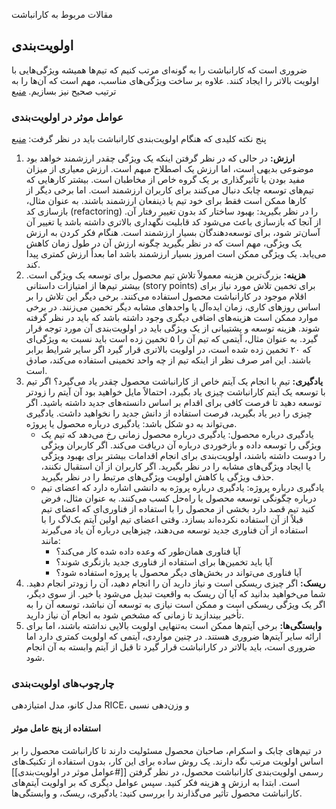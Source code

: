 مقالات مربوط به کارانباشت

## اولویت‌بندی
ضروری است که کارانباشت را به گونه‌ای مرتب کنیم که تیم‌ها همیشه ویژگی‌هایی با اولویت بالاتر را ایجاد کنند. علاوه بر ساخت ویژگی‌های مناسب، مهم است که آن‌ها را به ترتیب صحیح نیز بسازیم. [منبع](https://www.mountaingoatsoftware.com/blog/5-key-factors-for-effective-product-backlog-prioritization)

### عوامل موثر در اولویت‌بندی
پنج نکته کلیدی که هنگام اولویت‌بندی کارانباشت باید در نظر گرفت: [منبع](https://www.mountaingoatsoftware.com/blog/5-key-factors-for-effective-product-backlog-prioritization)
1. **ارزش:** در حالی که در نظر گرفتن اینکه یک ویژگی چقدر ارزشمند خواهد بود موضوعی بدیهی است، اما ارزش یک اصطلاح مبهم است. ارزش معیاری از میزان مفید بودن یا تأثیرگذاری بر یک گروه خاص از مخاطبان است. بیشتر کارهایی که تیم‌های توسعه چابک دنبال می‌کنند برای کاربران ارزشمند است. اما برخی دیگر از کارها ممکن است فقط برای خود تیم یا ذینفعان ارزشمند باشند. به عنوان مثال، بازسازی کد (refactoring) را در نظر بگیرید: بهبود ساختار کد بدون تغییر رفتار آن. از آنجا که بازسازی باعث می‌شود کد قابلیت نگهداری بالاتری داشته باشد یا تغییر آن آسان‌تر شود، برای توسعه‌دهندگان بسیار ارزشمند است. هنگام فکر کردن به ارزش یک ویژگی، مهم است که در نظر بگیرید چگونه ارزش آن در طول زمان کاهش می‌یابد. یک ویژگی ممکن است امروز بسیار ارزشمند باشد اما بعداً ارزش کمتری پیدا کند.
2. **هزینه:** بزرگ‌ترین هزینه معمولاً تلاش تیم محصول برای توسعه یک ویژگی است. بیشتر تیم‌ها از امتیازات داستانی (story points) برای تخمین تلاش مورد نیاز برای اقلام موجود در کارانباشت محصول استفاده می‌کنند. برخی دیگر این تلاش را بر اساس روزهای کاری، زمان ایده‌آل یا واحدهای مشابه دیگر تخمین می‌زنند. در برخی موارد ممکن است هزینه‌های اضافی دیگری وجود داشته باشد که باید در نظر گرفته شوند. هزینه توسعه و پشتیبانی از یک ویژگی باید در اولویت‌بندی آن مورد توجه قرار گیرد. به عنوان مثال، آیتمی که تیم آن را ۵ تخمین زده است باید نسبت به ویژگی‌ای که ۲۰ تخمین زده شده است، در اولویت بالاتری قرار گیرد اگر سایر شرایط برابر باشند. این امر صرف نظر از اینکه تیم از چه واحد تخمینی استفاده می‌کند، صادق است.
3. **یادگیری:** تیم با انجام یک آیتم خاص از کارانباشت محصول چقدر یاد می‌گیرد؟ اگر تیم با توسعه یک آیتم کارانباشت چیزی یاد بگیرد، احتمالاً مایل خواهید بود آن آیتم را زودتر توسعه دهید تا فرصت کافی برای اقدام بر اساس دانسته‌های جدید داشته باشید. اگر چیزی را دیر یاد بگیرید، فرصت استفاده از دانش جدید را نخواهید داشت. یادگیری می‌تواند به دو شکل باشد: یادگیری درباره محصول یا پروژه.
	* یادگیری درباره محصول: یادگیری درباره محصول زمانی رخ می‌دهد که تیم یک ویژگی را توسعه داده و بازخوردی درباره آن دریافت می‌کند. اگر کاربران ویژگی را دوست داشته باشند، اولویت‌بندی برای انجام اقدامات بیشتر برای بهبود ویژگی یا ایجاد ویژگی‌های مشابه را در نظر بگیرید. اگر کاربران از آن استقبال نکنند، حذف ویژگی یا کاهش اولویت ویژگی‌های مرتبط را در نظر بگیرید.
	- یادگیری درباره پروژه: یادگیری درباره پروژه به دانشی اشاره دارد که اعضای تیم درباره چگونگی توسعه محصول یا راه‌حل کسب می‌کنند. به عنوان مثال، فرض کنید تیم قصد دارد بخشی از محصول را با استفاده از فناوری‌ای که اعضای تیم قبلاً از آن استفاده نکرده‌اند بسازد. وقتی اعضای تیم اولین آیتم بک‌لاگ را با استفاده از آن فناوری جدید توسعه می‌دهند، چیزهایی درباره آن یاد می‌گیرند مانند:
		- آیا فناوری همان‌طور که وعده داده شده کار می‌کند؟
		- آیا باید تخمین‌ها برای استفاده از فناوری جدید بازنگری شوند؟
		- آیا فناوری می‌تواند در بخش‌های دیگر محصول یا پروژه استفاده شود؟
4. **ریسک:** اگر چیزی ریسکی است و نیاز دارید آن را انجام دهید، آن را زودتر انجام دهید. شما می‌خواهید بدانید که آیا آن ریسک به واقعیت تبدیل می‌شود یا خیر. از سوی دیگر، اگر یک ویژگی ریسکی است و ممکن است نیازی به توسعه آن نباشد، توسعه آن را به تأخیر بیندازید تا زمانی که مشخص شود به انجام آن نیاز دارید.
5. **وابستگی‌ها:** برخی آیتم‌ها ممکن است به‌تنهایی اولویت بالایی نداشته باشند، اما برای ارائه سایر آیتم‌ها ضروری هستند. در چنین مواردی، آیتمی که اولویت کمتری دارد اما ضروری است، باید بالاتر در کارانباشت قرار گیرد تا قبل از آیتم وابسته به آن انجام شود.

### چارچوب‌های اولویت‌بندی
مدل کانو، مدل امتیازدهی RICE، و وزن‌دهی نسبی

#### استفاده از پنج عامل موثر
در تیم‌های چابک و اسکرام، صاحبان محصول مسئولیت دارند تا کارانباشت محصول را بر اساس اولویت مرتب نگه دارند. یک روش ساده برای این کار، بدون استفاده از تکنیک‌های رسمی اولویت‌بندی کارانباشت محصول، در نظر گرفتن [[#عوامل موثر در اولویت‌بندی]] است. ابتدا به ارزش و هزینه فکر کنید. سپس عوامل دیگری که بر اولویت آیتم‌های کارانباشت محصول تأثیر می‌گذارند را بررسی کنید: یادگیری، ریسک، و وابستگی‌ها.
